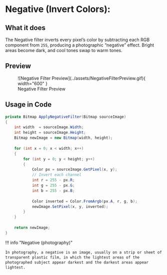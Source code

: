 # **Negative (Invert Colors)**:

## What it does

The Negative filter inverts every pixel’s color by subtracting each RGB component from `255`, producing a photographic “negative” effect. Bright areas become dark, and cool tones swap to warm tones.


## Preview

<figure markdown="span">
  ![Negative Filter Preview](../assets/NegativeFilterPreview.gif){ width="600" }
  <figcaption>Negative Filter Preview</figcaption>
</figure>

## Usage in Code

``` csharp title="Negative.cs" linenums="1" hl_lines="13-15"
private Bitmap ApplyNegativeFilter(Bitmap sourceImage)
{
    int width  = sourceImage.Width;
    int height = sourceImage.Height;
    Bitmap newImage = new Bitmap(width, height);

    for (int x = 0; x < width; x++)
    {
        for (int y = 0; y < height; y++)
        {
            Color px = sourceImage.GetPixel(x, y);
            // Invert each channel
            int r = 255 - px.R;
            int g = 255 - px.G;
            int b = 255 - px.B;

            Color inverted = Color.FromArgb(px.A, r, g, b);
            newImage.SetPixel(x, y, inverted);
        }
    }

    return newImage;
}
```

!!! info "Negative (photography)"

    In photography, a negative is an image, usually on a strip or sheet of transparent plastic film, in which the lightest areas of the photographed subject appear darkest and the darkest areas appear lightest.
